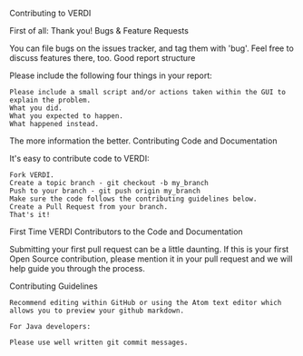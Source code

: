 Contributing to VERDI

First of all: Thank you!
Bugs & Feature Requests

You can file bugs on the issues tracker, and tag them with 'bug'. Feel free to discuss features there, too.
Good report structure

Please include the following four things in your report:

    Please include a small script and/or actions taken within the GUI to explain the problem.
    What you did.
    What you expected to happen.
    What happened instead.

The more information the better.
Contributing Code and Documentation

It's easy to contribute code to VERDI:

    Fork VERDI.
    Create a topic branch - git checkout -b my_branch
    Push to your branch - git push origin my_branch
    Make sure the code follows the contributing guidelines below.
    Create a Pull Request from your branch.
    That's it!

First Time VERDI Contributors to the Code and Documentation

Submitting your first pull request can be a little daunting. 
If this is your first Open Source contribution, please mention it in your pull request and we will help guide you through the process.

Contributing Guidelines

    
    Recommend editing within GitHub or using the Atom text editor which allows you to preview your github markdown.
    
    For Java developers:
    
    Please use well written git commit messages.
